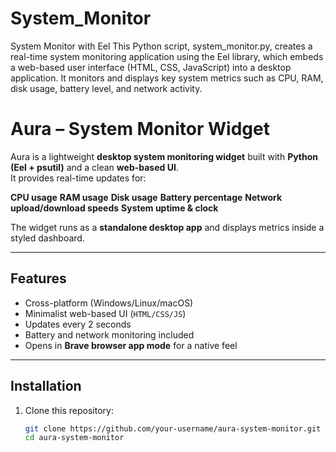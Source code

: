 # System_Monitor
System Monitor with Eel  This Python script, system_monitor.py, creates a real-time system monitoring application using the Eel library, which embeds a web-based user interface (HTML, CSS, JavaScript) into a desktop application. It monitors and displays key system metrics such as CPU, RAM, disk usage, battery level, and network activity.
# Aura – System Monitor Widget

Aura is a lightweight **desktop system monitoring widget** built with **Python (Eel + psutil)** and a clean **web-based UI**.  
It provides real-time updates for:

**CPU usage**
**RAM usage**
**Disk usage**
**Battery percentage**
**Network upload/download speeds**
**System uptime & clock**

The widget runs as a **standalone desktop app** and displays metrics inside a styled dashboard.

---

##  Features
- Cross-platform (Windows/Linux/macOS)
- Minimalist web-based UI (`HTML/CSS/JS`)
- Updates every 2 seconds
- Battery and network monitoring included
- Opens in **Brave browser app mode** for a native feel

---

## Installation
1. Clone this repository:
   ```bash
   git clone https://github.com/your-username/aura-system-monitor.git
   cd aura-system-monitor
